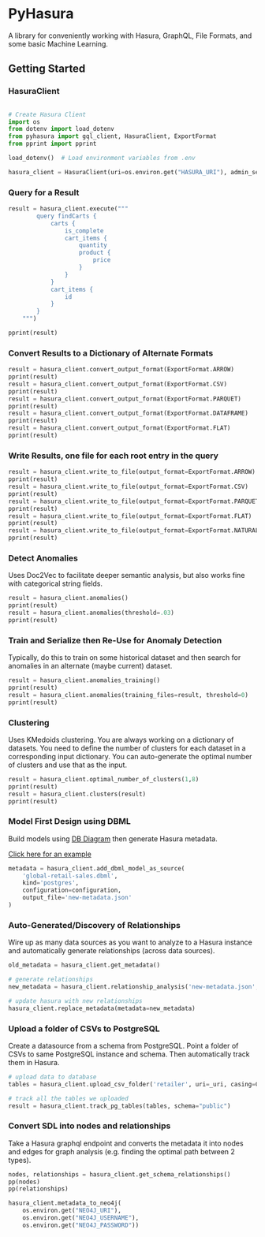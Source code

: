 # PyHasura

A library for conveniently working with Hasura, GraphQL, File Formats, and some basic Machine Learning.

## Getting Started

### HasuraClient

```python

# Create Hasura Client
import os
from dotenv import load_dotenv
from pyhasura import gql_client, HasuraClient, ExportFormat
from pprint import pprint

load_dotenv()  # Load environment variables from .env

hasura_client = HasuraClient(uri=os.environ.get("HASURA_URI"), admin_secret=os.environ.get("HASURA_ADMIN_SECRET"))
```

### Query for a Result

```python
result = hasura_client.execute("""
        query findCarts {
            carts {
                is_complete
                cart_items {
                    quantity
                    product {
                        price
                    }
                }
            }
            cart_items {
                id
            }
        }
    """)

pprint(result)
```

### Convert Results to a Dictionary of Alternate Formats

```python
result = hasura_client.convert_output_format(ExportFormat.ARROW)
pprint(result)
result = hasura_client.convert_output_format(ExportFormat.CSV)
pprint(result)
result = hasura_client.convert_output_format(ExportFormat.PARQUET)
pprint(result)
result = hasura_client.convert_output_format(ExportFormat.DATAFRAME)
pprint(result)
result = hasura_client.convert_output_format(ExportFormat.FLAT)
pprint(result)
```

### Write Results, one file for each root entry in the query
```python
result = hasura_client.write_to_file(output_format=ExportFormat.ARROW)
pprint(result)
result = hasura_client.write_to_file(output_format=ExportFormat.CSV)
pprint(result)
result = hasura_client.write_to_file(output_format=ExportFormat.PARQUET)
pprint(result)
result = hasura_client.write_to_file(output_format=ExportFormat.FLAT)
pprint(result)
result = hasura_client.write_to_file(output_format=ExportFormat.NATURAL)
pprint(result)
```

### Detect Anomalies

Uses Doc2Vec to facilitate deeper semantic analysis, but also works fine with categorical string fields.

```python
result = hasura_client.anomalies()
pprint(result)
result = hasura_client.anomalies(threshold=.03)
pprint(result)
```

### Train and Serialize then Re-Use for Anomaly Detection

Typically, do this to train on some historical dataset and then
search for anomalies in an alternate (maybe current) dataset.
```python
result = hasura_client.anomalies_training()
pprint(result)
result = hasura_client.anomalies(training_files=result, threshold=0)
pprint(result)
```

### Clustering

Uses KMedoids clustering. You are always working on a dictionary of datasets.
You need to define the number of clusters for each dataset in a corresponding input dictionary.
You can auto-generate the optimal number of clusters and use that as the input.
```python
result = hasura_client.optimal_number_of_clusters(1,8)
pprint(result)
result = hasura_client.clusters(result)
pprint(result)
```

### Model First Design using DBML

Build models using [DB Diagram](https://dbdiagram.io/) then generate Hasura metadata.

[Click here for an example](https://dbdiagram.io/e/663bac189e85a46d55569b7f/6648f38ef84ecd1d2288c5ed)

```python
metadata = hasura_client.add_dbml_model_as_source(
    'global-retail-sales.dbml',
    kind='postgres',
    configuration=configuration,
    output_file='new-metadata.json'
)
```

### Auto-Generated/Discovery of Relationships

Wire up as many data sources as you want to analyze to a Hasura instance
and automatically generate relationships (across data sources).
```python
old_metadata = hasura_client.get_metadata()

# generate relationships
new_metadata = hasura_client.relationship_analysis('new-metadata.json', entity_synonyms={"Stores": ["warehouse"]})

# update hasura with new relationships
hasura_client.replace_metadata(metadata=new_metadata)

```

### Upload a folder of CSVs to PostgreSQL

Create a datasource from a schema from PostgreSQL.
Point a folder of CSVs to same PostgreSQL instance and schema.
Then automatically track them in Hasura.

```python
# upload data to database
tables = hasura_client.upload_csv_folder('retailer', uri=_uri, casing=Casing.camel)

# track all the tables we uploaded
result = hasura_client.track_pg_tables(tables, schema="public")
```
### Convert SDL into nodes and relationships

Take a Hasura graphql endpoint and converts the metadata it into nodes 
and edges for graph analysis (e.g. finding the optimal path between 2 types).

```python
nodes, relationships = hasura_client.get_schema_relationships()
pp(nodes)
pp(relationships)

hasura_client.metadata_to_neo4j(
    os.environ.get("NEO4J_URI"),
    os.environ.get("NEO4J_USERNAME"),
    os.environ.get("NEO4J_PASSWORD"))
```
